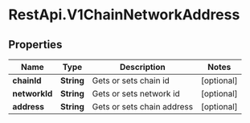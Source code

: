 # RestApi.V1ChainNetworkAddress

## Properties

Name | Type | Description | Notes
------------ | ------------- | ------------- | -------------
**chainId** | **String** | Gets or sets chain id | [optional] 
**networkId** | **String** | Gets or sets network id | [optional] 
**address** | **String** | Gets or sets chain address | [optional] 


